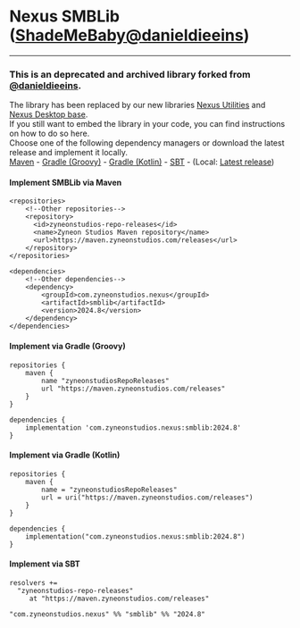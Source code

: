 # Nexus SMBLib ([ShadeMeBaby@danieldieeins](https://github.com/danieldieeins/))

---

### This is an deprecated and archived library forked from [@danieldieeins](https://github.com/danieldieeins/).
The library has been replaced by our new libraries [Nexus Utilities](https://github.com/zyneonstudios/nexus-utilities) and [Nexus Desktop base](https://github.com/zyneonstudios/nexus-desktop-base).
<br>If you still want to embed the library in your code, you can find instructions on how to do so here.
<br>Choose one of the following dependency managers or download the latest release and implement it locally.
<br>[Maven](#implement-smblib-via-maven) - [Gradle (Groovy)](#implement-via-gradle-groovy) - [Gradle (Kotlin)](#implement-via-gradle-kotlin) - [SBT](#implement-via-sbt) - (Local: [Latest release](https://github.com/zyneonstudios/nexus-smblib/releases/latest/))

#### Implement SMBLib via Maven
```
<repositories>
    <!--Other repositories-->
    <repository>
      <id>zyneonstudios-repo-releases</id>
      <name>Zyneon Studios Maven repository</name>
      <url>https://maven.zyneonstudios.com/releases</url>
    </repository>
</repositories>
```
```
<dependencies>
    <!--Other dependencies-->
    <dependency>
        <groupId>com.zyneonstudios.nexus</groupId>
        <artifactId>smblib</artifactId>
        <version>2024.8</version>
    </dependency>
</dependencies>
```
#### Implement via Gradle (Groovy)
```
repositories {
    maven {
        name "zyneonstudiosRepoReleases"
        url "https://maven.zyneonstudios.com/releases"
    }
}
```
```
dependencies {
    implementation 'com.zyneonstudios.nexus:smblib:2024.8'
}
```
#### Implement via Gradle (Kotlin)
```
repositories {
    maven {
        name = "zyneonstudiosRepoReleases"
        url = uri("https://maven.zyneonstudios.com/releases")
    }
}
```
```
dependencies {
    implementation("com.zyneonstudios.nexus:smblib:2024.8")
}
```
#### Implement via SBT
```
resolvers +=
  "zyneonstudios-repo-releases"
     at "https://maven.zyneonstudios.com/releases"
```
```
"com.zyneonstudios.nexus" %% "smblib" %% "2024.8"
```